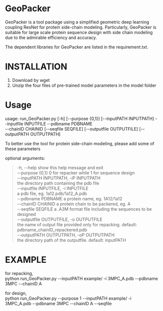 # GeoPacker
GeoPacker is a tool package using a simplified geometric deep learning coupling ResNet for protein side-chain modeling. Particularly, GeoPacker is suitable for large scale protein sequence design with side chain modeling due to the admirable efficiency and accuracy.

The dependent libraries for GeoPacker are listed in the requirement.txt.

INSTALLATION
======================
1. Download by wget 
2. Unzip the four files of pre-trained model parameters in the model folder


Usage
======================
usage: run_GeoPacker.py [-h] [--purpose {0,1}] [--inputPATH INPUTPATH] --inputfile INPUTFILE --pdbname PDBNAME  
                        --chainID CHAINID [--seqfile SEQFILE] [--outputfile OUTPUTFILE] [--outputPATH OUTPUTPATH]  

To better use the tool for protein side-chain modeling, please add some of these parameters  

optional arguments:  
>    -h, --help            show this help message and exit  
>    --purpose {0,1}       0 for repacker while 1 for sequence design    
>    --inputPATH INPUTPATH, -iP INPUTPATH    
>                          the directory path containing the pdb file  
>    --inputfile INPUTFILE, -i INPUTFILE  
>                          a pdb file, eg. 1a12.pdb/1a12_A.pdb  
>    --pdbname PDBNAME     a protein name, eg. 1A12/1a12  
>    --chainID CHAINID     a protein chain to be packered, eg. A  
>    --seqfile SEQFILE     a .A3M format file including the sequences to be designed  
>    --outputfile OUTPUTFILE, -o OUTPUTFILE  
>                          the name of output file provided only for repacking. default:  
>                          pdbname_chainID_repackered.pdb  
>    --outputPATH OUTPUTPATH, -oP OUTPUTPATH  
>                         the directory path of the outputfile. default: inputPATH  


EXAMPLE
=====================
for repacking,  
      python run_GeoPacker.py --inputPATH example/ -i 3MPC_A.pdb --pdbname 3MPC  --chainID A   


for design,  
      python run_GeoPacker.py --purpose 1 --inputPATH example/ -i 3MPC_A.pdb --pdbname 3MPC --chainID A --seqfile  





